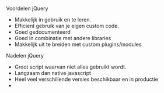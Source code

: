 Voordelen jQuery
- Makkelijk in gebruik en te leren.
- Efficient gebruik van je eigen custom code.
- Goed gedocumenteerd
- Goed in combinatie met andere libraries
- Makkelijk uit te breiden met custom plugins/modules

Nadelen jQuery
- Groot script waarvan niet alles gebruikt wordt.
- Langzaam dan native javascript
- Heel veel verschillende versies beschikbaar en in productie
- 